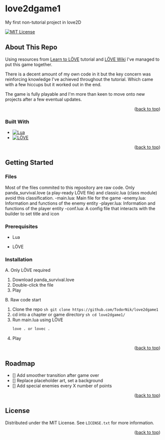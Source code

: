# love2dgame1
My first non-tutorial project in love2D
<!-- Improved compatibility of back to top link: See: https://github.com/othneildrew/Best-README-Template/pull/73 -->

<a name="readme-top"></a>

<!-- PROJECT SHIELDS -->
<!--
*** I'm using markdown "reference style" links for readability.
*** Reference links are enclosed in brackets [ ] instead of parentheses ( ).
*** See the bottom of this document for the declaration of the reference variables
*** for contributors-url, forks-url, etc. This is an optional, concise syntax you may use.
*** https://www.markdownguide.org/basic-syntax/#reference-style-links
-->

[![MIT License][license-shield]][license-url]

<!-- ABOUT THE PROJECT -->

## About This Repo

Using resources from [Learn to LÖVE](https://www.sheepolution.com/learn/book/contents) tutorial and [LÖVE Wiki](https://love2d.org/wiki/Main_Page) I've managed to put this game together.

There is a decent amount of my own code in it but the key concern was reinforcing knowledge I've achieved throughout the tutorial. Which came with a few hiccups but it worked out in the end.

The game is fully playable and I'm more than keen to move onto new projects after a few eventual updates.

<p align="right">(<a href="#readme-top">back to top</a>)</p>

### Built With

- [![Lua][Lua-shield]][Lua-url]
- [![LÖVE][LOVE-shield]][LOVE-url]

<p align="right">(<a href="#readme-top">back to top</a>)</p>

<!-- GETTING STARTED -->

## Getting Started

### Files

Most of the files commited to this repository are raw code. Only panda_survival.love (a play-ready LÖVE file) and classic.lua (class module) avoid this classification.
-main.lua: Main file for the game
-enemy.lua: Information and functions of the enemy entity
-player.lua: Information and functions of the player entity
-conf.lua: A config file that interacts with the builder to set title and icon
### Prerequisites

- Lua

- LÖVE

### Installation

A. Only LÖVE required 
  1. Download panda_survival.love
  2. Double-click the file
  3. Play

B. Raw code start
  1. Clone the repo
    ```sh
    git clone https://github.com/TodorNik/love2dgame1
    ```
  2. cd into a chapter or game directory
    ```sh
    cd love2dgame1/
    ```
  3. Run main.lua using LÖVE
     ```sh
     love . or lovec .
     ```
  4. Play

<p align="right">(<a href="#readme-top">back to top</a>)</p>

<!-- ROADMAP -->

## Roadmap

- [] Add smoother transition after game over
- [] Replace placeholder art, set a background
- [] Add special enemies every X number of points

<p align="right">(<a href="#readme-top">back to top</a>)</p>

<!-- LICENSE -->

## License

Distributed under the MIT License. See `LICENSE.txt` for more information.

<p align="right">(<a href="#readme-top">back to top</a>)</p>

<!-- MARKDOWN LINKS & IMAGES -->
<!-- https://www.markdownguide.org/basic-syntax/#reference-style-links -->

[license-shield]: https://img.shields.io/github/license/othneildrew/Best-README-Template.svg?style=for-the-badge
[license-url]: https://github.com/wem1c/Learn-To-LOVE/blob/master/LICENSE
[Lua-shield]: https://img.shields.io/badge/Lua-5B1B1B?style=for-the-badge&logo=lua&logoColor=white
[Lua-url]: https://www.lua.org/
[LOVE-shield]: https://img.shields.io/badge/LÖVE-5B1B1B?style=for-the-badge&logo=love&logoColor
[LOVE-url]: https://www.love.com/
